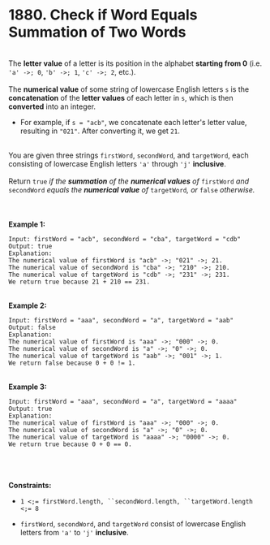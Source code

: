 # 1880. Check if Word Equals Summation of Two Words

<br />The **letter value** of a letter is its position in the alphabet **starting from 0** (i.e. `'a' ->; 0`, `'b' ->; 1`, `'c' ->; 2`, etc.).<br />
<br />The **numerical value** of some string of lowercase English letters `s` is the **concatenation** of the **letter values** of each letter in `s`, which is then **converted** into an integer.<br />

* For example, if `s = "acb"`, we concatenate each letter's letter value, resulting in `"021"`. After converting it, we get `21`.


<br />You are given three strings `firstWord`, `secondWord`, and `targetWord`, each consisting of lowercase English letters `'a'` through `'j'` **inclusive**.<br />
<br />Return `true` <em>if the **summation** of the **numerical values** of </em>`firstWord`<em> and </em>`secondWord`<em> equals the **numerical value** of </em>`targetWord`<em>, or </em>`false`<em> otherwise.</em><br />
<br /> <br />
<br />**Example 1:**<br />
```
Input: firstWord = "acb", secondWord = "cba", targetWord = "cdb"
Output: true
Explanation:
The numerical value of firstWord is "acb" ->; "021" ->; 21.
The numerical value of secondWord is "cba" ->; "210" ->; 210.
The numerical value of targetWord is "cdb" ->; "231" ->; 231.
We return true because 21 + 210 == 231.
```
<br />**Example 2:**<br />
```
Input: firstWord = "aaa", secondWord = "a", targetWord = "aab"
Output: false
Explanation: 
The numerical value of firstWord is "aaa" ->; "000" ->; 0.
The numerical value of secondWord is "a" ->; "0" ->; 0.
The numerical value of targetWord is "aab" ->; "001" ->; 1.
We return false because 0 + 0 != 1.
```
<br />**Example 3:**<br />
```
Input: firstWord = "aaa", secondWord = "a", targetWord = "aaaa"
Output: true
Explanation: 
The numerical value of firstWord is "aaa" ->; "000" ->; 0.
The numerical value of secondWord is "a" ->; "0" ->; 0.
The numerical value of targetWord is "aaaa" ->; "0000" ->; 0.
We return true because 0 + 0 == 0.
```
<br /> <br />
<br />**Constraints:**<br />

* `1 <;= firstWord.length, ``secondWord.length, ``targetWord.length <;= 8`

* `firstWord`, `secondWord`, and `targetWord` consist of lowercase English letters from `'a'` to `'j'` **inclusive**.